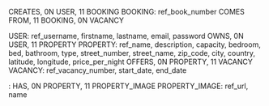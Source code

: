 CREATES, 0N USER, 11 BOOKING
BOOKING: ref_book_number
COMES FROM, 11 BOOKING, 0N VACANCY

USER: ref_username, firstname, lastname, email, password
OWNS, 0N USER, 11 PROPERTY
PROPERTY: ref_name, description, capacity, bedroom, bed, bathroom, type, street_number, street_name, zip_code, city, country, latitude, longitude, price_per_night
OFFERS, 0N PROPERTY, 11 VACANCY
VACANCY: ref_vacancy_number, start_date, end_date

:
HAS, 0N PROPERTY, 11 PROPERTY_IMAGE
PROPERTY_IMAGE: ref_url, name